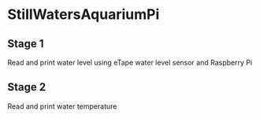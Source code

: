 # StillWatersAquariumPi

## Stage 1
Read and print water level using eTape water level sensor and Raspberry Pi

## Stage 2
Read and print water temperature
